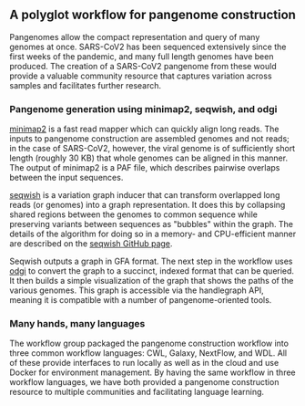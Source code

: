 
## A polyglot workflow for pangenome construction
Pangenomes allow the compact representation and query of many
genomes at once. SARS-CoV2 has been sequenced extensively
since the first weeks of the pandemic, and many full length
genomes have been produced. The creation of a SARS-CoV2 pangenome
from these would provide a valuable community resource that captures
variation across samples and facilitates further research.

### Pangenome generation using minimap2, seqwish, and odgi
[minimap2](https://github.com/lh3/minimap2) is a fast read mapper which can quickly align long reads.
The inputs to pangenome construction are assembled genomes and not reads;
in the case of SARS-CoV2, however, the viral genome is of sufficiently short length
(roughly 30 KB) that whole genomes can be aligned in this manner. The output of
minimap2 is a PAF file, which describes pairwise overlaps between the input sequences.


[seqwish](https://github.com/ekg/seqwish) is a variation graph inducer that can transform overlapped long reads (or genomes)
into a graph representation. It does this by collapsing shared regions between the genomes to 
common sequence while preserving variants between sequences as "bubbles" within the graph. The
details of the algorithm for doing so in a memory- and CPU-efficient manner are described on the
[seqwish GitHub page](https://github/ekg/seqwish).

Seqwish outputs a graph in GFA format. The next step in the workflow uses [odgi](https://github.com/vgteam/odgi) to convert the
graph to a succinct, indexed format that can be queried. It then builds a simple visualization of
the graph that shows the paths of the various genomes. This graph is accessible via the handlegraph
API, meaning it is compatible with a number of pangenome-oriented tools.

### Many hands, many languages
The workflow group packaged the pangenome construction workflow into three common workflow languages:
CWL, Galaxy, NextFlow, and WDL. All of these provide interfaces to run locally as well as in the cloud and
use Docker for environment management. By having the same workflow in three workflow languages, we
have both provided a pangenome construction resource to multiple communities and facilitating language
learning.
